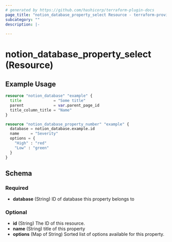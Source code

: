 ```yaml
---
# generated by https://github.com/hashicorp/terraform-plugin-docs
page_title: "notion_database_property_select Resource - terraform-provider-notion"
subcategory: ""
description: |-
  
---
```


# notion_database_property_select (Resource)



## Example Usage

```terraform
resource "notion_database" "example" {
  title              = "Some title"
  parent             = var.parent_page_id
  title_column_title = "Name"
}

resource "notion_database_property_number" "example" {
  database = notion_database.example.id
  name     = "Severity"
  options = {
    "High" : "red"
    "Low" : "green"
  }
}
```

<!-- schema generated by tfplugindocs -->
## Schema

### Required

- **database** (String) ID of database this property belongs to

### Optional

- **id** (String) The ID of this resource.
- **name** (String) title of this property
- **options** (Map of String) Sorted list of options available for this property.


